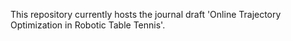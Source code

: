 This repository currently hosts the journal draft 'Online Trajectory 
Optimization in Robotic Table Tennis'.
